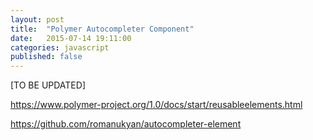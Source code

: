```yaml
---
layout: post
title:  "Polymer Autocompleter Component"
date:   2015-07-14 19:11:00
categories: javascript
published: false
---
```


[TO BE UPDATED]

https://www.polymer-project.org/1.0/docs/start/reusableelements.html

https://github.com/romanukyan/autocompleter-element
